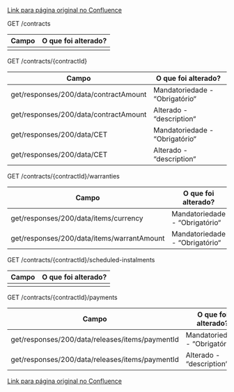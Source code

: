 [Link para página original no Confluence](https://openfinancebrasil.atlassian.net/wiki/spaces/OF/pages/157417929)

GET /contracts

| **Campo** | **O que foi alterado?** |
| --- | --- |
|  |  |

 GET /contracts/{contractId}

| **Campo** | **O que foi alterado?** |
| --- | --- |
| get/responses/200/data/contractAmount | Mandatoriedade - “Obrigatório“ |
| get/responses/200/data/contractAmount | Alterado - “description“ |
| get/responses/200/data/CET | Mandatoriedade - “Obrigatório“ |
| get/responses/200/data/CET | Alterado - “description“ |

 GET /contracts/{contractId}/warranties

| **Campo** | **O que foi alterado?** |
| --- | --- |
| get/responses/200/data/items/currency | Mandatoriedade - “Obrigatório“ |
| get/responses/200/data/items/warrantAmount | Mandatoriedade - “Obrigatório“ |

 GET /contracts/{contractId}/scheduled-instalments

| **Campo** | **O que foi alterado?** |
| --- | --- |
|  |  |

 GET /contracts/{contractId}/payments

| **Campo** | **O que foi alterado?** |
| --- | --- |
| get/responses/200/data/releases/items/paymentId | Mandatoriedade - “Obrigatório“ |
| get/responses/200/data/releases/items/paymentId | Alterado - “description“ |

[Link para página original no Confluence](https://openfinancebrasil.atlassian.net/wiki/spaces/OF/pages/157417929)